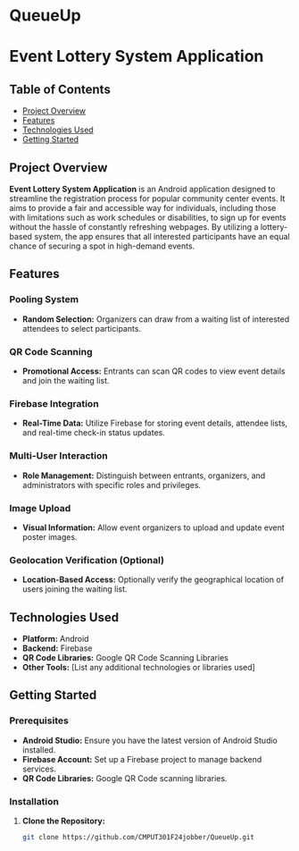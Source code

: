 # QueueUp

# Event Lottery System Application

## Table of Contents
- [Project Overview](#project-overview)
- [Features](#features)
- [Technologies Used](#technologies-used)
- [Getting Started](#getting-started)


## Project Overview

**Event Lottery System Application** is an Android application designed to streamline the registration process for popular community center events. It aims to provide a fair and accessible way for individuals, including those with limitations such as work schedules or disabilities, to sign up for events without the hassle of constantly refreshing webpages. By utilizing a lottery-based system, the app ensures that all interested participants have an equal chance of securing a spot in high-demand events.

## Features

### Pooling System
- **Random Selection:** Organizers can draw from a waiting list of interested attendees to select participants.
  
### QR Code Scanning
- **Promotional Access:** Entrants can scan QR codes to view event details and join the waiting list.

### Firebase Integration
- **Real-Time Data:** Utilize Firebase for storing event details, attendee lists, and real-time check-in status updates.

### Multi-User Interaction
- **Role Management:** Distinguish between entrants, organizers, and administrators with specific roles and privileges.

### Image Upload
- **Visual Information:** Allow event organizers to upload and update event poster images.

### Geolocation Verification (Optional)
- **Location-Based Access:** Optionally verify the geographical location of users joining the waiting list.

## Technologies Used
- **Platform:** Android
- **Backend:** Firebase
- **QR Code Libraries:** Google QR Code Scanning Libraries
- **Other Tools:** [List any additional technologies or libraries used]

## Getting Started

### Prerequisites
- **Android Studio:** Ensure you have the latest version of Android Studio installed.
- **Firebase Account:** Set up a Firebase project to manage backend services.
- **QR Code Libraries:** Google QR Code scanning libraries.

### Installation
1. **Clone the Repository:**
   ```bash
   git clone https://github.com/CMPUT301F24jobber/QueueUp.git
